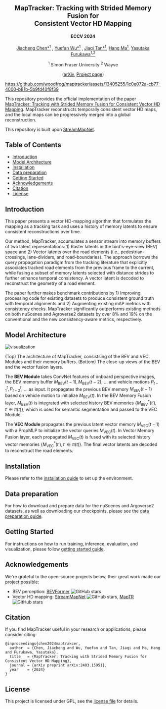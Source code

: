 <div align="center">
<h2 align="center"> MapTracker: Tracking with Strided Memory Fusion for <br/> Consistent Vector HD Mapping </h1>

<h4 align="center"> ECCV 2024 </h4>


[Jiacheng Chen*<sup>1</sup>](https://jcchen.me) , [Yuefan Wu*<sup>1</sup>](https://ivenwu.com/) , [Jiaqi Tan*<sup>1</sup>](https://www.linkedin.com/in/jiaqi-christina-tan-800697158/), [Hang Ma<sup>1</sup>](https://www.cs.sfu.ca/~hangma/), [Yasutaka Furukawa<sup>1,2</sup>](https://www2.cs.sfu.ca/~furukawa/)

<sup>1</sup> Simon Fraser University <sup>2</sup> Wayve


([arXiv](https://arxiv.org/abs/2403.15951), [Project page](https://map-tracker.github.io/))

</div>



https://github.com/woodfrog/maptracker/assets/13405255/1c0e072a-cb77-4000-b81b-5b9fd40f8f39




This repository provides the official implementation of the paper [MapTracker: Tracking with Strided Memory Fusion for Consistent Vector HD Mapping](https://arxiv.org/abs/2403.15951). MapTracker reconstructs temporally consistent vector HD maps, and the local maps can be progressively merged into a global reconstruction.

This repository is built upon [StreamMapNet](https://github.com/yuantianyuan01/StreamMapNet). 


## Table of Contents
- [Introduction](#introduction)
- [Model Architecture](#model-architecture)
- [Installation](#installation)
- [Data preparation](#data-preparation)
- [Getting Started](#getting-started)
- [Acknowledgements](#acknowledgements)
- [Citation](#citation)
- [License](#license)

## Introduction
This paper presents a vector HD-mapping algorithm that formulates the mapping as a tracking task and uses a history of memory latents to ensure consistent reconstructions over time.

Our method, MapTracker, accumulates a sensor stream into memory buffers of two latent representations: 1) Raster latents in the bird's-eye-view (BEV) space and 2) Vector latents over the road elements (i.e., pedestrian-crossings, lane-dividers, and road-boundaries). The approach borrows the query propagation paradigm from the tracking literature that explicitly associates tracked road elements from the previous frame to the current, while fusing a subset of memory latents selected with distance strides to further enhance temporal consistency. A vector latent is decoded to reconstruct the geometry of a road element.

The paper further makes benchmark contributions by 1) Improving processing code for existing datasets to produce consistent ground truth with temporal alignments and 2) Augmenting existing mAP metrics with consistency checks. MapTracker significantly outperforms existing methods on both nuScenes and Agroverse2 datasets by over 8% and 19% on the conventional and the new consistency-aware metrics, respectively.


## Model Architecture

![visualization](docs/fig/arch.png)

(Top) The architecture of MapTracker, consistsing of the BEV and VEC Modules and their memory buffers. (Bottom) The close-up views of the BEV and the vector fusion layers.

The **BEV Module** takes ConvNet features of onboard perspective images, the BEV memory buffer ${M_{\text{BEV}}(t-1), M_{\text{BEV}}(t-2),\ ... }$ and vehicle motions ${P^t_{t-1}, P^t_{t-2},\ ... }$ as input. It propagates the previous BEV memory $M_{\text{BEV}}(t-1)$ based on vehicle motion to initialize $M_{\text{BEV}}(t)$. In the BEV Memory Fusion layer, $M_{\text{BEV}}(t)$ is integrated with selected history BEV memories $\{M_{\text{BEV}}^{*}(t'), t'\in \pi(t)\}$, which is used for semantic segmentation and passed to the VEC Module.

The **VEC Module** propagates the previous latent vector memory $M_{\text{VEC}}(t-1)$ with a PropMLP to initialize the vector queries $M_{\text{VEC}}(t)$. In Vector Memory Fusion layer, each propagated $M_{\text{VEC}}(t)$ is fused with its selected history vector memories $\{M_{\text{VEC}}^{*}(t'), t' \in \pi(t)\}$. The final vector latents are decoded to reconstruct the road elements.


## Installation

Please refer to the [installation guide](docs/installation.md) to set up the environment.


## Data preparation

For how to download and prepare data for the nuScenes and Argoverse2 datasets, as well as downloading our checkpoints, please see the [data preparation guide](docs/data_preparation.md). 


## Getting Started

For instructions on how to run training, inference, evaluation, and visualization, please follow [getting started guide](docs/getting_started.md).


## Acknowledgements

We're grateful to the open-source projects below, their great work made our project possible:

* BEV perception: [BEVFormer](https://github.com/fundamentalvision/BEVFormer) ![GitHub stars](https://img.shields.io/github/stars/fundamentalvision/BEVFormer.svg?style=flat&label=Star)
* Vector HD mapping: [StreamMapNet](https://github.com/yuantianyuan01/StreamMapNet) ![GitHub stars](https://img.shields.io/github/stars/yuantianyuan01/StreamMapNet.svg?style=flat&label=Star), [MapTR](https://github.com/hustvl/MapTR) ![GitHub stars](https://img.shields.io/github/stars/hustvl/MapTR.svg?style=flat&label=Star)


## Citation

If you find MapTracker useful in your research or applications, please consider citing:

```
@inproceedings{chen2024maptrakcer,
  author  = {Chen, Jiacheng and Wu, Yuefan and Tan, Jiaqi and Ma, Hang and Furukawa, Yasutaka},
  title   = {MapTracker: Tracking with Strided Memory Fusion for Consistent Vector HD Mapping},
  journal = {arXiv preprint arXiv:2403.15951},
  year    = {2024}
}
```

## License

This project is licensed under GPL, see the [license file](LICENSE) for details.

